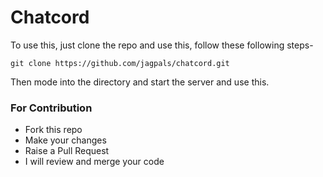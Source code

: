 # Chatcord

To use this, just clone the repo and use this, follow these following steps-
```
git clone https://github.com/jagpals/chatcord.git
```
Then mode into the directory and start the server and use this.

### For Contribution
- Fork this repo
- Make your changes
- Raise a Pull Request
- I will review and merge your code
